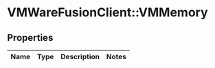 # VMWareFusionClient::VMMemory

## Properties
Name | Type | Description | Notes
------------ | ------------- | ------------- | -------------


